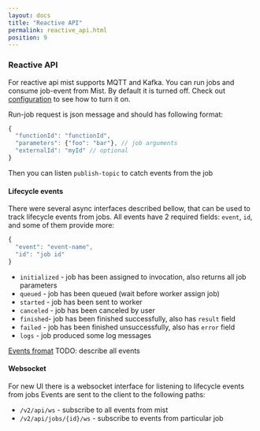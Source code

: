 ```yaml
---
layout: docs
title: "Reactive API"
permalink: reactive_api.html
position: 9
---
```

### Reactive API

For reactive api mist supports MQTT and Kafka.
You can run jobs and consume job-event from Mist.
By default it is turned off. Check out [configuration](/mist-docs/configuration.html) to see how to turn it on.

Run-job request is json message and should has following format:
```js
{
  "functionId": "functionId",
  "parameters": {"foo": "bar"}, // job arguments
  "externalId": "myId" // optional
}
```
Then you can listen `publish-topic` to catch events from the job

#### Lifecycle events

There were several async interfaces described bellow, that can be used to track lifecycle events from jobs.
All events have 2 required fields: `event`, `id`, and some of them provide more:
```js
{
  "event": "event-name",
  "id": "job id"
}
```

- `initialized` - job has been assigned to invocation, also returns all job parameters
- `queued` - job has been queued (wait before worker assign job)
- `started` - job has been sent to worker
- `canceled` - job has been canceled by user
- `finished`- job has been finished successfully, also has `result` field
- `failed` - job has been finished unsuccessfully, also has `error` field
- `logs` - job produced some log messages

[Events fromat](https://github.com/Hydrospheredata/mist/blob/master/mist/master/src/main/scala/io/hydrosphere/mist/master/Messages.scala#L28)
TODO: describe all events


#### Websocket

For new UI there is a websocket interface for listening to lifecycle events from jobs
Events are sent to the client to the following paths:
- `/v2/api/ws` - subscribe to all events from mist
- `/v2/api/jobs/{id}/ws` - subscribe to events from particular job


